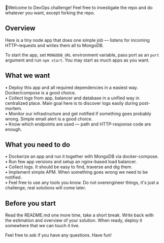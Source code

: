 🎉Welcome to DevOps challenge! Feel free to investigate the repo and do whatever you want, except forking the repo.

## Overview
Here is a tiny node app that does one simple job — listens for incoming HTTP-requests and writes them all to MongoDB.

To start the app, set `MONGODB_URL` environment variable, pass port as an `port` argument and run `npm start`. You may start as much apps as you want.

## What we want
• Deploy this app and all required dependencies in a easiest way. Docker/compose is a good choice.  
• Collect logs from app, balancer and database in a unified way in centralized place. Main goal here is to discover logs easily during post-mortem.  
• Monitor our infrastructure and get notified if something goes probably wrong. Simple email alert is a good choice.  
• Know which endpoints are used — path and HTTP-response code are enough. 

## What you need to do
• Dockerize an app and run it together with MongoDB via docker-compose.  
• Run few app versions and setup an nginx-based load balancer.  
• Collect logs. It should be easy to find, traverse and dig them.    
• Implement simple APM. When something goes wrong we need to be notified.  
• Feel free to use any tools you know. Do not overengineer things, it's just a challenge, real solutions will come later.    

## Before you start
Read the README.md one more time, take a short break. Write back with the estimation and overview of your solution. When ready, deploy it somewhere that we can touch it live.

Feel free to ask if you have any questions. Have fun!



